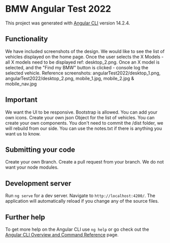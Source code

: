 # BMW Angular Test 2022

This project was generated with [Angular CLI](https://github.com/angular/angular-cli) version 14.2.4.

## Functionality

We have included screenshots of the design. 
We would like to see the list of vehicles displayed on the home page.
Once the user selects the X Models - all X models need to be displayed ref: desktop_2.png.
Once an X model is selected, and the "Find my BMW" button is clicked - console log the selected vehicle.
Reference screenshots: angularTest2022/desktop_1.png, angularTest2022/desktop_2.png, mobile_1.jpg, mobile_2.jpg & mobile_nav.jpg

## Important
We want the UI to be responsive.
Bootstrap is allowed. 
You can add your own icons.
Create your own json Object for the list of vehicles.
You can create your own components.
You don't need to commit the /dist folder, we will rebuild from our side.
You can use the notes.txt if there is anything you want us to know.

## Submitting your code
Create your own Branch.
Create a pull request from your branch.
We do not want your node modules.

## Development server

Run `ng serve` for a dev server. Navigate to `http://localhost:4200/`. The application will automatically reload if you change any of the source files.

## Further help

To get more help on the Angular CLI use `ng help` or go check out the [Angular CLI Overview and Command Reference](https://angular.io/cli) page.

